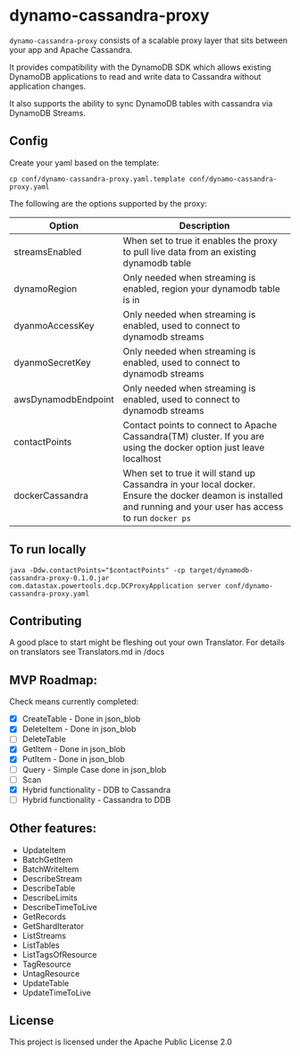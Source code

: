 # dynamo-cassandra-proxy

`dynamo-cassandra-proxy` consists of a scalable proxy layer that sits between your app and Apache Cassandra.

It provides compatibility with the DynamoDB SDK which allows existing DynamoDB applications to read and write data to Cassandra without application changes.

It also supports the ability to sync DynamoDB tables with cassandra via DynamoDB Streams.

## Config

Create your yaml based on the template:

    cp conf/dynamo-cassandra-proxy.yaml.template conf/dynamo-cassandra-proxy.yaml

The following are the options supported by the proxy:

| Option | Description|
| ------ | ---------- |
|streamsEnabled| When set to true it enables the proxy to pull live data from an existing dynamodb table| 
|dynamoRegion| Only needed when streaming is enabled, region your dynamodb table is in |
|dyanmoAccessKey| Only needed when streaming is enabled, used to connect to dynamodb streams|
|dyanmoSecretKey| Only needed when streaming is enabled, used to connect to dynamodb streams|
|awsDynamodbEndpoint| Only needed when streaming is enabled, used to connect to dynamodb streams|
|contactPoints| Contact points to connect to Apache Cassandra(TM) cluster. If you are using the docker option just leave localhost|
|dockerCassandra| When set to true it will stand up Cassandra in your local docker. Ensure the docker deamon is installed and running and your user has access to run `docker ps`|


## To run locally

    java -Ddw.contactPoints="$contactPoints" -cp target/dynamodb-cassandra-proxy-0.1.0.jar com.datastax.powertools.dcp.DCProxyApplication server conf/dynamo-cassandra-proxy.yaml


## Contributing

A good place to start might be fleshing out your own Translator.
For details on translators see Translators.md in /docs

## MVP Roadmap:

Check means currently completed:

 - [x] CreateTable - Done in json_blob
 - [x] DeleteItem - Done in json_blob
 - [ ] DeleteTable
 - [x] GetItem - Done in json_blob
 - [x] PutItem - Done in json_blob
 - [ ] Query - Simple Case done in json_blob
 - [ ] Scan
 - [x] Hybrid functionality - DDB to Cassandra
 - [ ] Hybrid functionality - Cassandra to DDB

## Other features:

- UpdateItem
- BatchGetItem
- BatchWriteItem
- DescribeStream
- DescribeTable
- DescribeLimits
- DescribeTimeToLive
- GetRecords
- GetShardIterator
- ListStreams
- ListTables
- ListTagsOfResource
- TagResource
- UntagResource
- UpdateTable
- UpdateTimeToLive

## License
This project is licensed under the Apache Public License 2.0